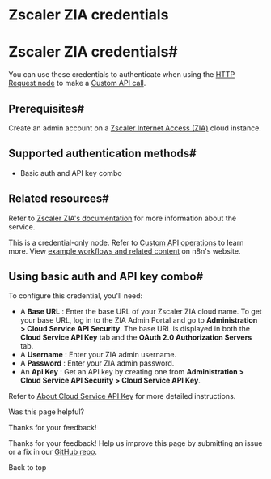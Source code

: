 # Zscaler ZIA credentials

[ ](https://github.com/n8n-io/n8n-docs/edit/main/docs/integrations/builtin/credentials/zscalerzia.md "Edit this page")

# Zscaler ZIA credentials#

You can use these credentials to authenticate when using the [HTTP Request node](../../core-nodes/n8n-nodes-base.httprequest/) to make a [Custom API call](../../../custom-operations/).

## Prerequisites#

Create an admin account on a [Zscaler Internet Access (ZIA)](https://www.zscaler.com/products/zscaler-internet-access) cloud instance.

## Supported authentication methods#

  * Basic auth and API key combo



## Related resources#

Refer to [Zscaler ZIA's documentation](https://help.zscaler.com/zia/getting-started-zia-api) for more information about the service.

This is a credential-only node. Refer to [Custom API operations](../../../custom-operations/) to learn more. View [example workflows and related content](https://n8n.io/integrations/zscaler-zia/) on n8n's website.

## Using basic auth and API key combo#

To configure this credential, you'll need:

  * A **Base URL** : Enter the base URL of your Zscaler ZIA cloud name. To get your base URL, log in to the ZIA Admin Portal and go to **Administration > Cloud Service API Security**. The base URL is displayed in both the **Cloud Service API Key** tab and the **OAuth 2.0 Authorization Servers** tab.
  * A **Username** : Enter your ZIA admin username.
  * A **Password** : Enter your ZIA admin password.
  * An **Api Key** : Get an API key by creating one from **Administration > Cloud Service API Security > Cloud Service API Key**.



Refer to [About Cloud Service API Key](https://help.zscaler.com/zia/about-cloud-service-api-key) for more detailed instructions.

Was this page helpful? 

Thanks for your feedback! 

Thanks for your feedback! Help us improve this page by submitting an issue or a fix in our [GitHub repo](https://github.com/n8n-io/n8n-docs). 

Back to top 
